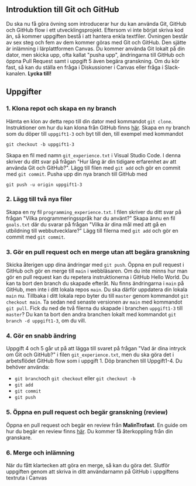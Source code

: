 ## Introduktion till Git och GitHub

Du ska nu få göra övning som introducerar hur du kan använda Git, GitHub och GitHub flow i ett utvecklingsprojekt. Eftersom vi inte börjat skriva kod än, så kommer uppgiften bestå i att hantera enkla textfiler. Övningen består av sex steg och fem av dem kommer göras med Git och GitHub. Den sjätte är inlämning i lärplattformen Canvas. Du kommer använda Git lokalt på din dator, men skicka upp, ofta kallat "pusha upp", ändringarna till GitHub och öppna Pull Request samt i uppgift 5 även begära granskning. Om du kör fast, så kan du ställa en fråga i Diskussioner i Canvas eller fråga i Slack-kanalen. **Lycka till!**

## Uppgifter
### 1. Klona repot och skapa en ny branch
Hämta en klon av detta repo till din dator med kommandot `git clone`. Instruktioner om hur du kan klona från GitHub finns [här](https://help.github.com/en/articles/cloning-a-repository). Skapa en ny branch som du döper till `uppgift1-3` och byt till den, till exempel med kommandot 

`git checkout -b uppgift1-3`

Skapa en fil med namn `git_experience.txt` i Visual Studio Code. I denna skriver du ditt svar på frågan "Hur lång är din tidigare erfarenhet av att använda Git och GitHub?". 
Lägg till filen med `git add` och gör en commit med `git commit`. Pusha upp din nya branch till GitHub med 

`git push -u origin uppgift1-3`

### 2. Lägg till två nya filer
Skapa en ny fil `programming_experience.txt`. I filen skriver du ditt svar på frågan "Vilka programmeringsspråk har du använt?" Skapa ännu en fil `goals.txt` där du svarar på frågan "Vilka är dina mål med att gå en utbildning till webbutvecklare?" Lägg till filerna med `git add` och gör en commit med `git commit`.

### 3. Gör en pull request och en merge utan att begära granskning
Skicka återigen upp dina ändringar med `git push`. Öppna en pull request i GitHub och gör en merge till `main` i webbläsaren. Om du inte minns hur man gör en pull request kan du repetera instruktionerna i GitHub Hello World. Du kan ta bort den branch du skapade efteråt. Nu finns ändringarna i `main` på GitHub, men inte i ditt lokala repos `main`. Du ska därför uppdatera din lokala `main` nu. Tillbaka i ditt lokala repo byter du till `master` genom kommandot `git checkout main`. Ta sedan ned senaste versionen av `main` med kommandot `git pull`. Fick du ned de två filerna du skapade i branchen `uppgift1-3` till `master`? Du kan ta bort den andra branchen lokalt med kommandot `git branch -d uppgift1-3`, om du vill.

### 4. Gör en snabb ändring
Uppgift 4 och 5 går ut på att lägga till svaret på frågan "Vad är dina intryck om Git och GitHub?" i filen `git_experience.txt`, men du ska göra det i arbetsflödet GitHub flow som i uppgift 1. Döp branchen till Uppgift1-4. Du behöver använda:

- `git branch`och `git checkout` eller `git checkout -b`
- `git add`
- `git commit`
- `git push`

### 5. Öppna en pull request och begär granskning (review)
Öppna en pull request och begär en review från **MalinTrofast**. En guide om hur du begär en review finns [här](https://help.github.com/en/articles/requesting-a-pull-request-review). Du kommer få återkoppling från din granskare.

### 6. Merge och inlämning
När du fått klartecken att göra en merge, så kan du göra det. Slutför uppgiften genom att skriva in ditt användarnamn på GitHub i uppgiftens textruta i Canvas
